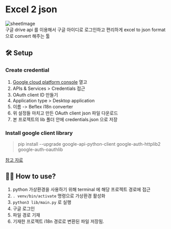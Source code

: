 # Excel 2 json
![sheetImage](https://lh3.ggpht.com/e3oZddUHSC6EcnxC80rl_6HbY94sM63dn6KrEXJ-C4GIUN-t1XM0uYA_WUwyhbIHmVMH=w300)   
구글 drive api 를 이용해서 구글 아이디로 로그인하고 편리하게 excel to json format 으로 convert 해주는 툴
   
## 🛠 Setup
### Create credential 
1. [Google cloud platform console](https://console.developers.google.com/home) 열고
2. APIs & Services > Credentials 접근
3. OAuth client ID 만들기
4. Application type > Desktop application
5. 이름 -> Beflex i18n converter
6. 위 설정들 마치고 만든 OAuth client json 파일 다운로드
7. 본 프로젝트의 lib 폴더 안에 credentials.json 으로 저장
   
### Install google client library
> pip install --upgrade google-api-python-client google-auth-httplib2 google-auth-oauthlib
   
[참고 자료](https://developers.google.com/workspace/guides/create-credentials#oauth-client-id)
   
## 🧑‍💻 How to use?
1. python 가상환경을 사용하기 위해 terminal 에 해당 프로젝트 경로에 접근
2. ```. venv/bin/activate``` 명령으로 가상환경 활성화
3. ```python3 lib/main.py``` 로 실행
4. 구글 로그인
5. 파일 경로 기재
6. 기재한 프로젝트 i18n 경로로 변환된 파일 저장됨.
